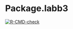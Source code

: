 
<!-- README.md is generated from README.Rmd. Please edit that file -->

# Package.labb3

<!-- badges: start -->

[![R-CMD-check](https://github.com/Johhed15/Advanced_R/actions/workflows/R-CMD-check.yaml/badge.svg)](https://github.com/Johhed15/Advanced_R/actions/workflows/R-CMD-check.yml)
<!-- badges: end -->

